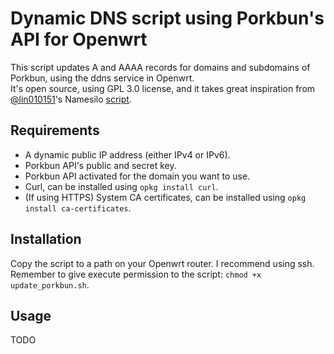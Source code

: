 # Dynamic DNS script using Porkbun's API for Openwrt

This script updates A and AAAA records for domains and subdomains of Porkbun, using the ddns service in Openwrt.\
It's open source, using GPL 3.0 license, and it takes great inspiration from [@lin010151](https://github.com/lin010151)'s Namesilo [script](https://github.com/lin010151/ddns-scripts_namesilo).

## Requirements

- A dynamic public IP address (either IPv4 or IPv6).
- Porkbun API's public and secret key.
- Porkbun API activated for the domain you want to use.
- Curl, can be installed using `opkg install curl`.
- (If using HTTPS) System CA certificates, can be installed using `opkg install ca-certificates`.

## Installation

Copy the script to a path on your Openwrt router. I recommend using ssh. \
Remember to give execute permission to the script: `chmod +x update_porkbun.sh`.

## Usage

TODO
